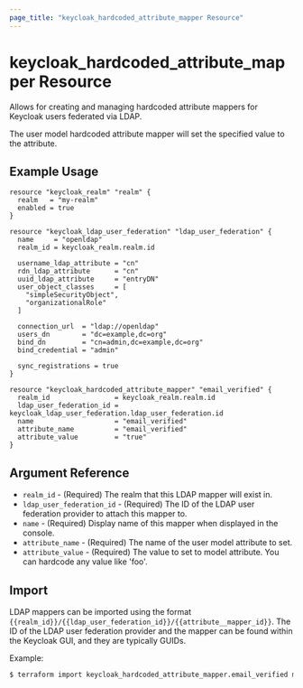```yaml
---
page_title: "keycloak_hardcoded_attribute_mapper Resource"
---
```


# keycloak_hardcoded_attribute_mapper Resource

Allows for creating and managing hardcoded attribute mappers for Keycloak users federated via LDAP.

The user model hardcoded attribute mapper will set the specified value to the attribute.


## Example Usage

```hcl
resource "keycloak_realm" "realm" {
  realm   = "my-realm"
  enabled = true
}

resource "keycloak_ldap_user_federation" "ldap_user_federation" {
  name     = "openldap"
  realm_id = keycloak_realm.realm.id

  username_ldap_attribute = "cn"
  rdn_ldap_attribute      = "cn"
  uuid_ldap_attribute     = "entryDN"
  user_object_classes     = [
    "simpleSecurityObject",
    "organizationalRole"
  ]

  connection_url  = "ldap://openldap"
  users_dn        = "dc=example,dc=org"
  bind_dn         = "cn=admin,dc=example,dc=org"
  bind_credential = "admin"

  sync_registrations = true
}

resource "keycloak_hardcoded_attribute_mapper" "email_verified" {
  realm_id                = keycloak_realm.realm.id
  ldap_user_federation_id = keycloak_ldap_user_federation.ldap_user_federation.id
  name                    = "email_verified"
  attribute_name          = "email_verified"
  attribute_value         = "true"
}
```

## Argument Reference

-   `realm_id` - (Required) The realm that this LDAP mapper will exist in.
-   `ldap_user_federation_id` - (Required) The ID of the LDAP user federation provider to attach this mapper to.
-   `name` - (Required) Display name of this mapper when displayed in the console.
-   `attribute_name` - (Required) The name of the user model attribute to set.
-   `attribute_value` - (Required) The value to set to model attribute. You can hardcode any value like 'foo'.

## Import

LDAP mappers can be imported using the format `{{realm_id}}/{{ldap_user_federation_id}}/{{attribute__mapper_id}}`.
The ID of the LDAP user federation provider and the mapper can be found within the Keycloak GUI, and they are typically GUIDs.

Example:

```bash
$ terraform import keycloak_hardcoded_attribute_mapper.email_verified my-realm/af2a6ca3-e4d7-49c3-b08b-1b3c70b4b860/3d923ece-1a91-4bf7-adaf-3b82f2a12b67
```

